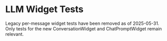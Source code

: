 # LLM Widget Tests

Legacy per-message widget tests have been removed as of 2025-05-31. Only tests for the new ConversationWidget and ChatPromptWidget remain relevant.
